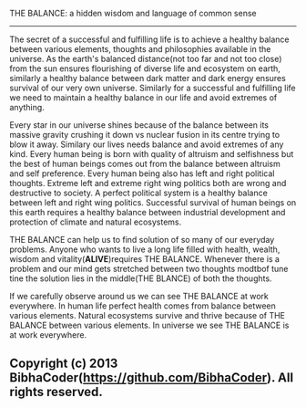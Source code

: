 THE BALANCE: a hidden wisdom and language of common sense
____________________________

The secret of a successful and fulfilling life is to achieve a healthy balance between various elements, thoughts and philosophies available in the universe. As the earth's balanced distance(not too far and not too close) from the sun ensures flourishing of diverse life and ecosystem on earth, similarly a healthy balance between dark matter and dark energy ensures survival of our very own universe. Similarly for a successful and fulfilling life we need to maintain a healthy balance in our life and avoid extremes of anything.

Every star in our universe shines because of the balance between its massive gravity crushing it down vs nuclear fusion in its centre trying to blow it away. Similary our lives needs balance and avoid extremes of any kind. Every human being is born with quality of altruism and selfishness but the best of human beings comes out from the balance between altruism and self preference. Every human being also has left and right political thoughts. Extreme left and extreme right wing politics both are wrong and destructive to society. A perfect political system is a healthy balance between left and right wing politics. Successful survival of human beings on this earth requires a healthy  balance between industrial development and protection of climate and natural ecosystems. 

THE BALANCE can help us to find solution of so many of our everyday problems. Anyone who wants to live a long life filled with health, wealth, wisdom and vitality(**ALIVE**)requires THE BALANCE. Whenever there is a problem and our mind gets stretched between two thoughts modtbof tune tine the solution lies in the middle(THE BLANCE) of both the thoughts.

If we carefully observe around us we can see THE BALANCE at work everywhere. In human life perfect health comes from balance between various elements. Natural ecosystems survive and thrive because of THE BALANCE between various elements. In universe we see THE BALANCE is at work everywhere.

Copyright (c) 2013 BibhaCoder(https://github.com/BibhaCoder). All rights reserved.
----
